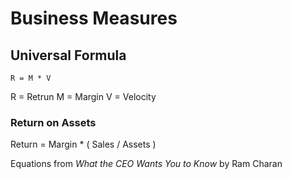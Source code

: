 # Business Measures

## Universal Formula

`R = M * V`

R = Retrun
M = Margin
V = Velocity

### Return on Assets

Return = Margin * ( Sales / Assets )

Equations from _What the CEO Wants You to Know_ by Ram Charan